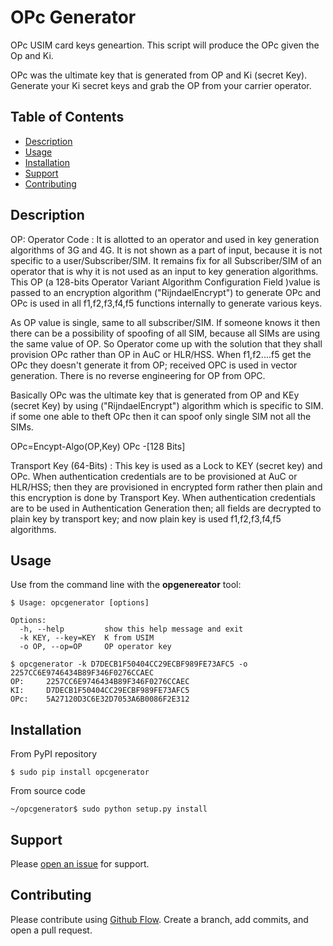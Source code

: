 # OPc Generator

OPc USIM card keys geneartion. This script will produce the OPc given the Op and Ki. 

OPc was the ultimate key that is generated from OP and Ki (secret Key). Generate your Ki secret keys and grab the OP from your carrier operator. 

## Table of Contents

- [Description](#description)
- [Usage](#usage)
- [Installation](#installation)
- [Support](#support)
- [Contributing](#contributing)

## Description

OP: Operator Code : It is allotted to an operator and used in key generation algorithms of 3G and 4G. It is not shown as a part of input, because it is not specific to a user/Subscriber/SIM. It remains fix for all Subscriber/SIM of an operator that is why it is not used as an input to key generation algorithms. This OP (a 128-bits Operator Variant Algorithm Configuration Field )value is passed to an encryption algorithm ("RijndaelEncrypt") to generate OPc and OPc is used in all f1,f2,f3,f4,f5 functions internally to generate various keys.

As OP value is single, same to all subscriber/SIM. If someone knows it then there can be a possibility of spoofing of all SIM, because all SIMs are using the same value of OP. So Operator come up with the solution that they shall provision OPc rather than OP in AuC or HLR/HSS. When f1,f2....f5 get the OPc they doesn't generate it from OP; received OPC is used in vector generation. There is no reverse engineering for OP from OPC.

Basically OPc was the ultimate key that is generated from OP and KEy (secret Key) by using  ("RijndaelEncrypt") algorithm which is specific to SIM. if some one able to theft OPc then it can spoof only single SIM not all the SIMs.

OPc=Encypt-Algo(OP,Key)
OPc -[128 Bits]

Transport Key (64-Bits) : This key is used as a Lock to KEY (secret key) and OPc. When authentication credentials are to be provisioned at AuC or HLR/HSS; then they are provisioned in encrypted form rather then plain and this encryption is done by Transport Key. 
When authentication credentials are to be used in Authentication Generation then; all fields are decrypted  to plain key by transport key; and now plain key is used f1,f2,f3,f4,f5 algorithms.

## Usage

Use from the command line with the **opgenereator** tool:

```
$ Usage: opcgenerator [options]

Options:
  -h, --help         show this help message and exit
  -k KEY, --key=KEY  K from USIM
  -o OP, --op=OP     OP operator key

$ opcgenerator -k D7DECB1F50404CC29ECBF989FE73AFC5 -o 2257CC6E9746434B89F346F0276CCAEC
OP: 	2257CC6E9746434B89F346F0276CCAEC
KI: 	D7DECB1F50404CC29ECBF989FE73AFC5
OPc:	5A27120D3C6E32D7053A6B0086F2E312
```

## Installation

From PyPI repository

```
$ sudo pip install opcgenerator
```

From source code

```
~/opcgenerator$ sudo python setup.py install
```

## Support

Please [open an issue](https://github.com/PodgroupConnectivity/opcgenerator/issues/new) for support.

## Contributing

Please contribute using [Github Flow](https://guides.github.com/introduction/flow/). Create a branch, add commits, and open a pull request.